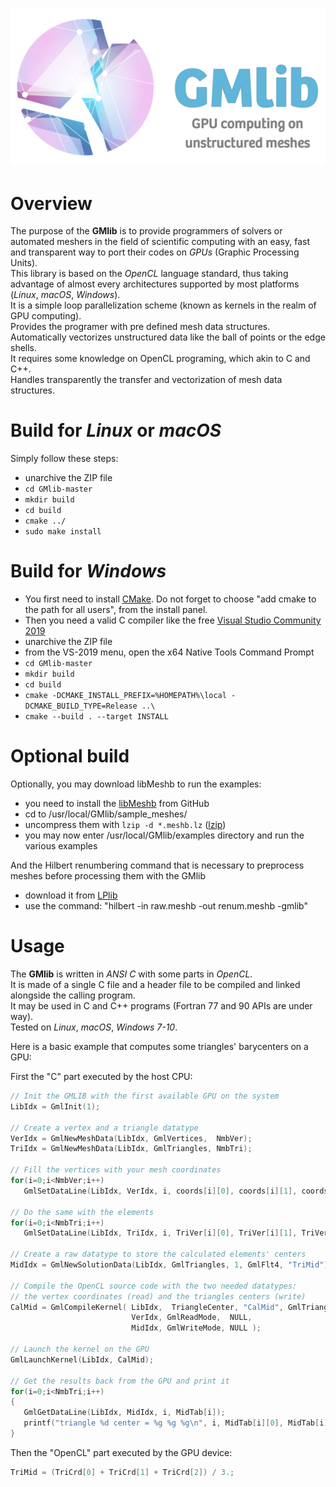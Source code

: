 ![alt text](https://github.com/LoicMarechal/GMlib/blob/develop/Documentation/GMlib_logo.png "Gmlib logo made with Logo Maker ")

# Overview
The purpose of the **GMlib** is to provide programmers of solvers or automated meshers in the field of scientific computing with an easy, fast and transparent way to port their codes on *GPUs* (Graphic Processing Units).  
This library is based on the *OpenCL* language standard, thus taking advantage of almost every architectures supported by most platforms (*Linux*, *macOS*, *Windows*).  
It is a simple loop parallelization scheme (known as kernels in the realm of GPU computing).  
Provides the programer with pre defined mesh data structures.  
Automatically vectorizes unstructured data like the ball of points or the edge shells.  
It requires some knowledge on OpenCL programing, which akin to C and C++.  
Handles transparently the transfer and vectorization of mesh data structures.


# Build for *Linux* or *macOS*
Simply follow these steps:
- unarchive the ZIP file
- `cd GMlib-master`
- `mkdir build`
- `cd build`
- `cmake ../`
- `sudo make install`

# Build for *Windows*
- You first need to install [CMake](https://cmake.org/files/v3.7/cmake-3.7.2-win64-x64.msi). Do not forget to choose "add cmake to the path for all users", from the install panel.
- Then you need a valid C compiler like the free [Visual Studio Community 2019](https://www.visualstudio.com/vs/visual-studio-express/)
- unarchive the ZIP file
- from the VS-2019 menu, open the x64 Native Tools Command Prompt
- `cd GMlib-master`
- `mkdir build`
- `cd build`
- `cmake -DCMAKE_INSTALL_PREFIX=%HOMEPATH%\local -DCMAKE_BUILD_TYPE=Release ..\`
- `cmake --build . --target INSTALL`

# Optional build
Optionally, you may download libMeshb to run the examples:
- you need to install the [libMeshb](https://github.com/LoicMarechal/libMeshb) from GitHub
- cd to /usr/local/GMlib/sample_meshes/
- uncompress them with `lzip -d *.meshb.lz` ([lzip](https://www.nongnu.org/lzip/lzip.html))
- you may now enter /usr/local/GMlib/examples directory and run the various examples

And the Hilbert renumbering command that is necessary to preprocess meshes before processing them with the GMlib
- download it from [LPlib](https://github.com/LoicMarechal/LPlib)
- use the command: "hilbert -in raw.meshb -out renum.meshb -gmlib"

# Usage
The **GMlib** is written in *ANSI C* with some parts in *OpenCL*.  
It is made of a single C file and a header file to be compiled and linked alongside the calling program.  
It may be used in C and C++ programs (Fortran 77 and 90 APIs are under way).  
Tested on *Linux*, *macOS*, *Windows 7-10*.

Here is a basic example that computes some triangles' barycenters on a GPU:

First the "C" part executed by the host CPU:
```C++
// Init the GMLIB with the first available GPU on the system
LibIdx = GmlInit(1);

// Create a vertex and a triangle datatype
VerIdx = GmlNewMeshData(LibIdx, GmlVertices,  NmbVer);
TriIdx = GmlNewMeshData(LibIdx, GmlTriangles, NmbTri);

// Fill the vertices with your mesh coordinates
for(i=0;i<NmbVer;i++)
   GmlSetDataLine(LibIdx, VerIdx, i, coords[i][0], coords[i][1], coords[i][2], VerRef[i]);

// Do the same with the elements
for(i=0;i<NmbTri;i++)
   GmlSetDataLine(LibIdx, TriIdx, i, TriVer[i][0], TriVer[i][1], TriVer[i][2], TriRef[i]);

// Create a raw datatype to store the calculated elements' centers
MidIdx = GmlNewSolutionData(LibIdx, GmlTriangles, 1, GmlFlt4, "TriMid");

// Compile the OpenCL source code with the two needed datatypes:
// the vertex coordinates (read) and the triangles centers (write)
CalMid = GmlCompileKernel( LibIdx,  TriangleCenter, "CalMid", GmlTriangles, 2,
                           VerIdx, GmlReadMode,  NULL,
                           MidIdx, GmlWriteMode, NULL );

// Launch the kernel on the GPU
GmlLaunchKernel(LibIdx, CalMid);

// Get the results back from the GPU and print it
for(i=0;i<NmbTri;i++)
{
   GmlGetDataLine(LibIdx, MidIdx, i, MidTab[i]);
   printf("triangle %d center = %g %g %g\n", i, MidTab[i][0], MidTab[i][1], MidTab[i][2]);
}
```

Then the "OpenCL" part executed by the GPU device:
```C++
TriMid = (TriCrd[0] + TriCrd[1] + TriCrd[2]) / 3.;
```
